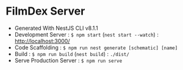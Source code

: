 # FilmDex Server

- Generated With NestJS CLI v8.1.1
- Development Server : `$ npm start` (`nest start --watch`) : <http://localhost:3000/>
- Code Scaffolding : `$ npm run nest generate [schematic] [name]`
- Build : `$ npm run build` (`nest build`) : `./dist/`
- Serve Production Server : `$ npm run serve`
